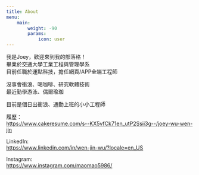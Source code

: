 ```yaml
---
title: About
menu:
    main: 
        weight: -90
        params:
            icon: user
---
```


我是Joey，歡迎來到我的部落格！  
畢業於交通大學工業工程與管理學系  
目前任職於運點科技，擔任網頁/APP全端工程師  

沒事會衝浪、喝咖啡、研究軟體技術  
最近勤學游泳、偶爾瑜珈  

目前是個日出衝浪、通勤上班的小小工程師


履歷：  
https://www.cakeresume.com/s--KX5vfCk71en_utP2Ssii3g--/joey-wu-wen-jin

LinkedIn:  
https://www.linkedin.com/in/wen-jin-wu/?locale=en_US

Instagram:   
https://www.instagram.com/maomao5986/
